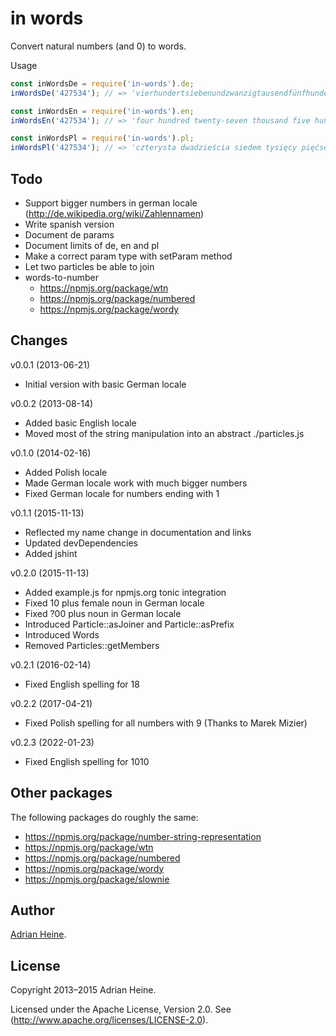 in words
========

Convert natural numbers (and 0) to words.

Usage

```js
const inWordsDe = require('in-words').de;
inWordsDe('427534'); // => 'vierhundertsiebenundzwanzigtausendfünfhundertvierunddreißig'

const inWordsEn = require('in-words').en;
inWordsEn('427534'); // => 'four hundred twenty-seven thousand five hundred thirty-four'

const inWordsPl = require('in-words').pl;
inWordsPl('427534'); // => 'czterysta dwadzieścia siedem tysięcy pięćset trzydzieści cztery'
```

Todo
----

 - Support bigger numbers in german locale (http://de.wikipedia.org/wiki/Zahlennamen)
 - Write spanish version
 - Document de params
 - Document limits of de, en and pl
 - Make a correct param type with setParam method
 - Let two particles be able to join
 - words-to-number
   - https://npmjs.org/package/wtn
   - https://npmjs.org/package/numbered
   - https://npmjs.org/package/wordy

Changes
---------

v0.0.1 (2013-06-21)

 - Initial version with basic German locale

v0.0.2 (2013-08-14)

 - Added basic English locale
 - Moved most of the string manipulation into an abstract ./particles.js

v0.1.0 (2014-02-16)

 - Added Polish locale
 - Made German locale work with much bigger numbers
 - Fixed German locale for numbers ending with 1

v0.1.1 (2015-11-13)

 - Reflected my name change in documentation and links
 - Updated devDependencies
 - Added jshint

v0.2.0 (2015-11-13)

 - Added example.js for npmjs.org tonic integration
 - Fixed 10 plus female noun in German locale
 - Fixed ?00 plus noun in German locale
 - Introduced Particle::asJoiner and Particle::asPrefix
 - Introduced Words
 - Removed Particles::getMembers

v0.2.1 (2016-02-14)

 - Fixed English spelling for 18

v0.2.2 (2017-04-21)

 - Fixed Polish spelling for all numbers with 9 (Thanks to Marek Mizier)

v0.2.3 (2022-01-23)

 - Fixed English spelling for 1010

Other packages
-----------

The following packages do roughly the same:

 - https://npmjs.org/package/number-string-representation
 - https://npmjs.org/package/wtn
 - https://npmjs.org/package/numbered
 - https://npmjs.org/package/wordy
 - https://npmjs.org/package/slownie

Author
------

[Adrian Heine](http://adrianheine.de/id).

License
-------
Copyright 2013–2015 Adrian Heine.

Licensed under the Apache License, Version 2.0. See (http://www.apache.org/licenses/LICENSE-2.0).
